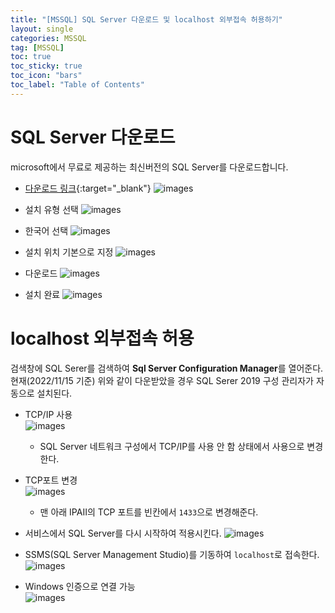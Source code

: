 ```yaml
---
title: "[MSSQL] SQL Server 다운로드 및 localhost 외부접속 허용하기"
layout: single
categories: MSSQL
tag: [MSSQL]
toc: true
toc_sticky: true
toc_icon: "bars"
toc_label: "Table of Contents"
---
```


# SQL Server 다운로드
microsoft에서 무료로 제공하는 최신버전의 SQL Server를 다운로드합니다.

- [다운로드 링크](https://www.microsoft.com/ko-kr/sql-server/sql-server-downloads){:target="_blank"}
![images](/images/2022-11-15-mssql/mssql-download1.png)

- 설치 유형 선택
![images](/images/2022-11-15-mssql/mssql-download2.png)

- 한국어 선택
![images](/images/2022-11-15-mssql/mssql-download3.png)

- 설치 위치 기본으로 지정
![images](/images/2022-11-15-mssql/mssql-download4.png)

- 다운로드
![images](/images/2022-11-15-mssql/mssql-download5.png)

- 설치 완료
![images](/images/2022-11-15-mssql/mssql-download6.png)

# localhost 외부접속 허용
검색창에 SQL Serer를 검색하여 **Sql Server Configuration Manager**를 열어준다.  
현재(2022/11/15 기준) 위와 같이 다운받았을 경우 SQL Serer 2019 구성 관리자가 자동으로 설치된다.

- TCP/IP 사용  
![images](/images/2022-11-15-mssql/sql-server1.png)
  - SQL Server 네트워크 구성에서 TCP/IP를 사용 안 함 상태에서 사용으로 변경한다.

- TCP포트 변경  
![images](/images/2022-11-15-mssql/sql-server2.png)
  - 맨 아래 IPAII의 TCP 포트를 빈칸에서 `1433`으로 변경해준다.

- 서비스에서 SQL Server를 다시 시작하여 적용시킨다.
![images](/images/2022-11-15-mssql/sql-server3.png)

- SSMS(SQL Server Management Studio)를 기동하여 `localhost`로 접속한다.
![images](/images/2022-11-15-mssql/sql-server5.png)

- Windows 인증으로 연결 가능  
![images](/images/2022-11-15-mssql/sql-server4.png)